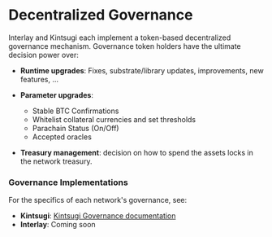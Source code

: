 # Decentralized Governance

Interlay and Kintsugi each implement a token-based decentralized governance mechanism.
Governance token holders have the ultimate decision power over:

- **Runtime upgrades**: Fixes, substrate/library updates, improvements, new features, …
- **Parameter upgrades**:
  - Stable BTC Confirmations
  - Whitelist collateral currencies and set thresholds
  - Parachain Status (On/Off)
  - Accepted oracles

- **Treasury management**: decision on how to spend the assets locks in the network treasury.

### Governance Implementations

For the specifics of each network's governance, see:

- **Kintsugi**: [Kintsugi Governance documentation](../kintsugi/governance)
- **Interlay**: Coming soon